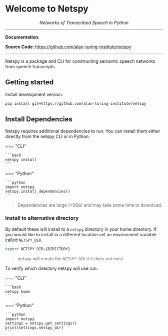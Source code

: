 # Welcome to Netspy

<p align="center">
    <em>Networks of Transcribed Speech in Python</em>
</p>

---

**Documentation**: <a href="" target="_blank"></a>

**Source Code**: <a href="https://github.com/alan-turing-institute/netspy" target="_blank">https://github.com/alan-turing-institute/netspy</a>

---

Netspy is a package and CLI for constructing semantic speech networks from speech transcripts.

## Getting started

Install development version:

```bash
pip install git+https://github.com/alan-turing-institute/netspy
```


## Install Dependencies

Netspy requires additional dependencies to run. You can install them either directly from the netspy CLI or in Python.


=== "CLI"

    ```bash
    netspy install
    ```

=== "Python"

    ```python
    import netspy
    netspy.install_dependencies()
    ```

> Dependencies are large (>5Gb) and may take some time to download.
### Install to alternative directory

By default these will install to a `netspy` directory in your home directory. If you would like to install in a different location set an environment variable called `NETSPY_DIR`.

```bash
export NETSPY_DIR={DIRECTORY}
```

> netspy will create the `NETSPY_DIR` if it does not exist.

To verify which directory netspy will use run:

=== "CLI"

    ```bash
    netspy home
    ```

=== "Python"

    ```python
    import netspy
    settings = netspy.get_settings()
    print(settings.netspy_dir)
    ```
